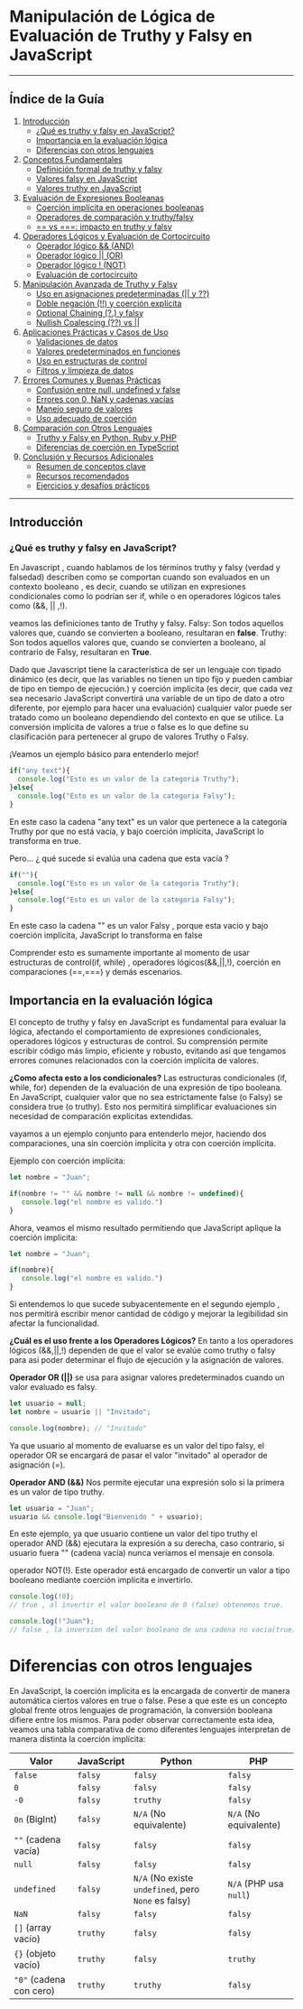 # Manipulación de Lógica de Evaluación de Truthy y Falsy en JavaScript
---
## Índice de la Guía

1. [Introducción](#introducción)
   - [¿Qué es truthy y falsy en JavaScript?](#qué-es-truthy-y-falsy-en-javascript)
   - [Importancia en la evaluación lógica](#importancia-en-la-evaluación-lógica)
   - [Diferencias con otros lenguajes](#diferencias-con-otros-lenguajes)
2. [Conceptos Fundamentales](#conceptos-fundamentales)
   - [Definición formal de truthy y falsy](#definición-formal-de-truthy-y-falsy)
   - [Valores falsy en JavaScript](#valores-falsy-en-javascript)
   - [Valores truthy en JavaScript](#valores-truthy-en-javascript)
3. [Evaluación de Expresiones Booleanas](#evaluación-de-expresiones-booleanas)
   - [Coerción implícita en operaciones booleanas](#coerción-implícita-en-operaciones-booleanas)
   - [Operadores de comparación y truthy/falsy](#operadores-de-comparación-y-truthyfalsy)
   - [== vs ===: impacto en truthy y falsy](#vs--impacto-en-truthy-y-falsy)
4. [Operadores Lógicos y Evaluación de Cortocircuito](#operadores-lógicos-y-evaluación-de-cortocircuito)
   - [Operador lógico && (AND)](#operador-lógico--and)
   - [Operador lógico || (OR)](#operador-lógico--or)
   - [Operador lógico ! (NOT)](#operador-lógico--not)
   - [Evaluación de cortocircuito](#evaluación-de-cortocircuito)
5. [Manipulación Avanzada de Truthy y Falsy](#manipulación-avanzada-de-truthy-y-falsy)
   - [Uso en asignaciones predeterminadas (|| y ??)](#uso-en-asignaciones-predeterminadas--y-)
   - [Doble negación (!!) y coerción explícita](#doble-negación--y-coerción-explícita)
   - [Optional Chaining (?.) y falsy](#optional-chaining--y-falsy)
   - [Nullish Coalescing (??) vs ||](#nullish-coalescing--vs-)
6. [Aplicaciones Prácticas y Casos de Uso](#aplicaciones-prácticas-y-casos-de-uso)
   - [Validaciones de datos](#validaciones-de-datos)
   - [Valores predeterminados en funciones](#valores-predeterminados-en-funciones)
   - [Uso en estructuras de control](#uso-en-estructuras-de-control)
   - [Filtros y limpieza de datos](#filtros-y-limpieza-de-datos)
7. [Errores Comunes y Buenas Prácticas](#errores-comunes-y-buenas-prácticas)
   - [Confusión entre null, undefined y false](#confusión-entre-null-undefined-y-false)
   - [Errores con 0, NaN y cadenas vacías](#errores-con-0-nan-y-cadenas-vacías)
   - [Manejo seguro de valores](#manejo-seguro-de-valores)
   - [Uso adecuado de coerción](#uso-adecuado-de-coerción)
8. [Comparación con Otros Lenguajes](#comparación-con-otros-lenguajes)
   - [Truthy y Falsy en Python, Ruby y PHP](#truthy-y-falsy-en-python-ruby-y-php)
   - [Diferencias de coerción en TypeScript](#diferencias-de-coerción-en-typescript)
9. [Conclusión y Recursos Adicionales](#conclusión-y-recursos-adicionales)
   - [Resumen de conceptos clave](#resumen-de-conceptos-clave)
   - [Recursos recomendados](#recursos-recomendados)
   - [Ejercicios y desafíos prácticos](#ejercicios-y-desafíos-prácticos)

---

## Introducción

### ¿Qué es truthy y falsy en JavaScript?
En Javascript , cuando hablamos de los términos truthy y falsy (verdad y falsedad) describen como se comportan cuando son evaluados en un contexto booleano , es decir, cuando se utilizan en expresiones condicionales como lo podrían ser if, while o en operadores lógicos tales como (&&, || ,!).

veamos las definiciones tanto de Truthy y falsy.
Falsy: Son todos aquellos valores que, cuando se convierten a booleano, resultaran en **false**.
Truthy: Son todos aquellos valores que, cuando se convierten a booleano, al contrario de Falsy, resultaran en **True**.

Dado que Javascript tiene la característica de ser un lenguaje con tipado dinámico (es decir, que las variables no tienen un tipo fijo y pueden cambiar de tipo en tiempo de ejecución.) y coerción implícita (es decir, que cada vez sea necesario JavaScript convertirá una variable de un tipo de dato a otro diferente, por ejemplo para hacer una evaluación) cualquier valor puede ser tratado como un  booleano dependiendo del contexto en que se utilice. La conversión implícita de valores a true o false es lo que define su clasificación para pertenecer al grupo de valores Truthy o Falsy.

¡Veamos un ejemplo básico para entenderlo mejor!

```javascript
if("any text"){
  console.log("Esto es un valor de la categoria Truthy");
}else{
  console.log("Esto es un valor de la categoria Falsy");
}
```
En este caso la cadena "any text" es un valor que pertenece a la categoría Truthy por que no está vacía, y bajo coerción implícita, JavaScript lo transforma en true.

Pero... ¿ qué sucede si evalúa una cadena que esta vacía ?

```javascript
if(""){
  console.log("Esto es un valor de la categoria Truthy");
}else{
  console.log("Esto es un valor de la categoria Falsy");
}
```
En este caso la cadena "" es un valor Falsy , porque esta vacío y bajo coerción implícita, JavaScript lo transforma en false

Comprender esto es sumamente importante al momento de usar estructuras de control(if, while) , operadores lógicos(&&,||,!), coerción en comparaciones (\==,===) y demás escenarios.

## Importancia en la evaluación lógica
El concepto de truthy y falsy en JavaScript es fundamental para evaluar la lógica, afectando el comportamiento de expresiones condicionales, operadores lógicos y estructuras de control. Su comprensión permite escribir código más limpio, eficiente y robusto, evitando así que tengamos errores comunes relacionados con la coerción implícita de valores.

**¿Como afecta esto a los condicionales?**
Las estructuras condicionales (if, while, for) dependen de la evaluación de una expresión de tipo booleana. En JavaScript, cualquier valor que no sea estrictamente false (o Falsy) se considera true (o truthy).
Esto nos permitirá simplificar evaluaciones sin necesidad de comparación explicitas extendidas.

vayamos a un ejemplo conjunto para entenderlo mejor, haciendo dos comparaciones, una sin coerción implícita y otra con coerción implícita.

Ejemplo con coerción implícita:

```javascript
let nombre = "Juan";

if(nombre != "" && nombre != null && nombre != undefined){
   console.log("el nombre es valido.")
}
```

Ahora, veamos el mismo resultado permitiendo que JavaScript aplique la coerción implícita:

```javascript
let nombre = "Juan";

if(nombre){
   console.log("el nombre es valido.")
}
```

Si entendemos lo que sucede subyacentemente en el segundo ejemplo , nos permitirá escribir menor cantidad de código y mejorar la legibilidad sin afectar la funcionalidad.

**¿Cuál es el uso frente a los Operadores Lógicos?**
En tanto a los operadores lógicos (&&,||,!) dependen de que el valor se evalúe como truthy o falsy para asi poder determinar el flujo de ejecución y la asignación de valores.

**Operador OR (||)**
se usa para asignar valores predeterminados cuando un valor evaluado es falsy.


```javascript
let usuario = null;
let nombre = usuario || "Invitado";

console.log(nombre); // "Invitado"
```
Ya que usuario al momento de evaluarse es un valor del tipo falsy, el operador OR se encargará de pasar el valor "invitado" al operador de asignación (=).

**Operador AND (&&)**
Nos permite ejecutar una expresión solo si la primera es un valor de tipo truthy.

```javascript
let usuario = "Juan";
usuario && console.log("Bienvenido " + usuario);
```

En este ejemplo, ya que usuario contiene un valor del tipo truthy el operador AND (&&) ejecutara la expresión a su derecha, caso contrario, si usuario fuera "" (cadena vacía) nunca veríamos el mensaje en consola.

operador NOT(!).
Este operador está encargado de convertir un valor a tipo booleano mediante coerción implícita e invertirlo.


```javascript
console.log(!0); 
// true , al invertir el valor booleano de 0 (false) obtenemos true.

console.log(!"Juan"); 
// false , la inversion del valor booleano de una cadena no vacia(true) es false
```

# Diferencias con otros lenguajes
En JavaScript, la coerción implícita es la encargada de convertir de manera automática ciertos valores en true o false. Pese a que este es un concepto global frente otros lenguajes de programación, la conversión booleana difiere entre los mismos.
Para poder observar correctamente esta idea, veamos una tabla comparativa de como diferentes lenguajes interpretan de manera distinta la coerción implícita:


| Valor                 | JavaScript | Python  | PHP  |
|----------------------|------------|---------|------|
| `false`             | `falsy`    | `falsy` | `falsy` |
| `0`                 | `falsy`    | `falsy` | `falsy` |
| `-0`                | `falsy`    | `truthy` | `falsy` |
| `0n` (BigInt)       | `falsy`    | `N/A` (No equivalente) | `N/A` (No equivalente) |
| `""` (cadena vacía) | `falsy`    | `falsy` | `falsy` |
| `null`              | `falsy`    | `falsy` | `falsy` |
| `undefined`         | `falsy`    | `N/A` (No existe `undefined`, pero `None` es falsy) | `N/A` (PHP usa `null`) |
| `NaN`              | `falsy`    | `falsy` | `falsy` |
| `[]` (array vacío)  | `truthy`   | `falsy` | `falsy` |
| `{}` (objeto vacío) | `truthy`   | `falsy` | `truthy` |
| `"0"` (cadena con cero) | `truthy` | `truthy` | `falsy` |
